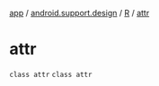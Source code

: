 [app](../../../index.md) / [android.support.design](../../index.md) / [R](../index.md) / [attr](.)

# attr

`class attr`
`class attr`